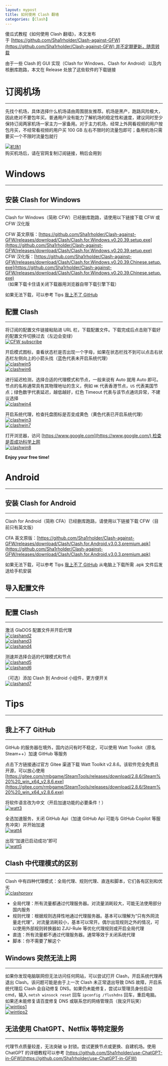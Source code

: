 ```yaml
---
layout: mypost
title: 如何使用 Clash 翻墙
categories: [Clash]
---
```

傻瓜式教程《如何使用 Clash 翻墙》，本文发布于 [https://github.com/Sha1rholder/Clash-against-GFW](https://github.com/Sha1rholder/Clash-against-GFW) 并不定期更新，随意转载

由于一些 Clash 的 GUI 实现（Clash for Windows、Clash for Android）以及内核删库跑路，本文在 Release 处放了这些软件的下载链接

# 订阅机场
---

先找个机场，具体选择什么机场请由周围朋友推荐。机场是黑产，跑路风险极大，因此绝对不要包年买。普通用户没有能力了解机场的稳定性和速度，建议同时至少保持订阅两家机场一家主力一家备用。对于主力机场，经常上外网看视频的用户按包月买，不经常看视频的用户买 100 GB 左右不限时的流量包即可；备用机场只需要买一个不限时流量包就行

[![机场1](https://github.com/Sha1rholder/Clash-against-GFW/raw/main/resources/%E6%9C%BA%E5%9C%BA1.png)](https://github.com/Sha1rholder/Clash-against-GFW/blob/main/resources/%E6%9C%BA%E5%9C%BA1.png)  
购买机场后，请在官网复制订阅链接，稍后会用到

# Windows
---

## 安装 Clash for Windows
---

Clash for Windows（简称 CFW）已经删库跑路，请使用以下链接下载 CFW 或 CFW 汉化版

CFW 英文原版：[https://github.com/Sha1rholder/Clash-against-GFW/releases/download/Clash/Clash.for.Windows.v0.20.39.setup.exe](https://github.com/Sha1rholder/Clash-against-GFW/releases/download/Clash/Clash.for.Windows.v0.20.39.setup.exe)  
CFW 汉化版：[https://github.com/Sha1rholder/Clash-against-GFW/releases/download/Clash/Clash.for.Windows.v0.20.39.Chinese.setup.exe](https://github.com/Sha1rholder/Clash-against-GFW/releases/download/Clash/Clash.for.Windows.v0.20.39.Chinese.setup.exe)  
（如果下载卡住请关闭下载器用浏览器自带下载引擎下载）

如果无法下载，可以参考 Tips [我上不了 GitHub](https://github.com/Sha1rholder/Clash-against-GFW#%E6%88%91%E4%B8%8A%E4%B8%8D%E4%BA%86-github)

## 配置 Clash
---

将订阅的配置文件链接粘贴进 URL 栏，下载配置文件。下载完成后点击刚下载好的配置文件切换过去（左边会变绿）  
[![CFW subscribe](https://github.com/Sha1rholder/Clash-against-GFW/raw/main/resources/cfwsub.png)](https://github.com/Sha1rholder/Clash-against-GFW/blob/main/resources/cfwsub.png)

开启模式图标，查看状态栏是否出现一个字母，如果在状态栏找不到可以点击右状态栏左侧向上的小箭头找（蓝色代表未开启系统代理）  
[![clashwin5](https://github.com/Sha1rholder/Clash-against-GFW/raw/main/resources/clashwin5.png)](https://github.com/Sha1rholder/Clash-against-GFW/blob/main/resources/clashwin5.png)  
[![clashwin6](https://github.com/Sha1rholder/Clash-against-GFW/raw/main/resources/clashwin6.png)](https://github.com/Sha1rholder/Clash-against-GFW/blob/main/resources/clashwin6.png)

进行延迟检测，选择合适的代理模式和节点，一般来说有 Auto 就用 Auto 即可。节点的名称通常具有其物理地址的含义，例如 `HK` 代表香港节点，`US` 代表美国节点；绿色数字代表延迟，越低越好，红色 Timeout 代表与该节点通讯异常，不建议选择  
[![clashwin4](https://github.com/Sha1rholder/Clash-against-GFW/raw/main/resources/clashwin4.png)](https://github.com/Sha1rholder/Clash-against-GFW/blob/main/resources/clashwin4.png)

开启系统代理，检查托盘图标是否变成黄色（黄色代表已开启系统代理）  
[![clashwin3](https://github.com/Sha1rholder/Clash-against-GFW/raw/main/resources/clashwin3.png)](https://github.com/Sha1rholder/Clash-against-GFW/blob/main/resources/clashwin3.png)  
[![clashwin7](https://github.com/Sha1rholder/Clash-against-GFW/raw/main/resources/clashwin7.png)](https://github.com/Sha1rholder/Clash-against-GFW/blob/main/resources/clashwin7.png)

打开浏览器，访问 [https://www.google.com](https://www.google.com/) 检查是否成功科学上网  
[![clashwin8](https://github.com/Sha1rholder/Clash-against-GFW/raw/main/resources/clashwin8.png)](https://github.com/Sha1rholder/Clash-against-GFW/blob/main/resources/clashwin8.png)

**Enjoy your free time!**

# Android
---

## 安装 Clash for Android
---

Clash for Android（简称 CFA）已经删库跑路，请使用以下链接下载 CFW（目前只有英文版）

CFA 英文原版：[https://github.com/Sha1rholder/Clash-against-GFW/releases/download/Clash/Clash.for.Android.v3.0.3.premium.apk](https://github.com/Sha1rholder/Clash-against-GFW/releases/download/Clash/Clash.for.Android.v3.0.3.premium.apk)

如果无法下载，可以参考 Tips [我上不了 GitHub](https://github.com/Sha1rholder/Clash-against-GFW#%E6%88%91%E4%B8%8A%E4%B8%8D%E4%BA%86-github) 从电脑上下载所需 .apk 文件后发送给手机安装

## 导入配置文件
---
## 配置 Clash
---

激活 GlaDOS 配置文件并开启代理  
[![clashand2](https://github.com/Sha1rholder/Clash-against-GFW/raw/main/resources/clashand2.jpg)](https://github.com/Sha1rholder/Clash-against-GFW/blob/main/resources/clashand2.jpg)  
[![clashand3](https://github.com/Sha1rholder/Clash-against-GFW/raw/main/resources/clashand3.jpg)](https://github.com/Sha1rholder/Clash-against-GFW/blob/main/resources/clashand3.jpg)  
[![clashand4](https://github.com/Sha1rholder/Clash-against-GFW/raw/main/resources/clashand4.jpg)](https://github.com/Sha1rholder/Clash-against-GFW/blob/main/resources/clashand4.jpg)

测速并选择合适的代理模式和节点  
[![clashand5](https://github.com/Sha1rholder/Clash-against-GFW/raw/main/resources/clashand5.jpg)](https://github.com/Sha1rholder/Clash-against-GFW/blob/main/resources/clashand5.jpg)  
[![clashand6](https://github.com/Sha1rholder/Clash-against-GFW/raw/main/resources/clashand6.jpg)](https://github.com/Sha1rholder/Clash-against-GFW/blob/main/resources/clashand6.jpg)

（可选）添加 Clash 到 Android 小组件，更方便开关  
[![clashand7](https://github.com/Sha1rholder/Clash-against-GFW/raw/main/resources/clashand7.jpg)](https://github.com/Sha1rholder/Clash-against-GFW/blob/main/resources/clashand7.jpg)

# Tips
---

## 我上不了 GitHub
---

GitHub 的服务器在境外，国内访问有时不稳定，可以使用 Watt Toolkit（原名 Steam++）加速 GitHub 等服务

点击下方链接通过官方 Gitee 渠道下载 Watt Toolkit v2.8.6。该软件完全免费且开源，可以放心使用  
[https://gitee.com/rmbgame/SteamTools/releases/download/2.8.6/Steam%20%20_win_x64_v2.8.6.exe](https://gitee.com/rmbgame/SteamTools/releases/download/2.8.6/Steam%20%20_win_x64_v2.8.6.exe)

将软件语言改为中文（开启加速功能的必要条件！）  
[![watt3](https://github.com/Sha1rholder/Clash-against-GFW/raw/main/resources/watt3.png)](https://github.com/Sha1rholder/Clash-against-GFW/blob/main/resources/watt3.png)

全选加速服务，关闭 GitHub Api（加速 GitHub Api 可能与 GitHub Copilot 等服务冲突）并开始加速  
[![watt4](https://github.com/Sha1rholder/Clash-against-GFW/raw/main/resources/watt4.png)](https://github.com/Sha1rholder/Clash-against-GFW/blob/main/resources/watt4.png)

出现“加速已启动成功”即可  
[![watt5](https://github.com/Sha1rholder/Clash-against-GFW/raw/main/resources/watt5.png)](https://github.com/Sha1rholder/Clash-against-GFW/blob/main/resources/watt5.png)

## Clash 中代理模式的区别
---

Clash 中有四种代理模式：全局代理、规则代理、直连和脚本，它们各有区别和优劣  
[![clashproxy](https://github.com/Sha1rholder/Clash-against-GFW/raw/main/resources/clashproxy.png)](https://github.com/Sha1rholder/Clash-against-GFW/blob/main/resources/clashproxy.png)

- 全局代理：所有流量都通过代理服务器。对流量消耗较大，可能无法使用部分国内服务
- 规则代理：根据规则选择性地通过代理服务器。基本可以理解为“只有外网流量走代理”，对流量消耗较小，基本可以常开。偶尔出现规则之外的情况，可以使用外部规则转换器如 ZJU-Rule 等优化代理规则或开启全局代理
- 直连：所有流量都不通过代理服务器。通常等效于关闭系统代理
- 脚本：你不需要了解这个

## Windows 突然无法上网
---

如果你发现电脑联网但无法访问任何网站，可以尝试打开 Clash，开启系统代理再退出 Clash。该问题可能是由于上一次 Clash 未正常退出导致 DNS 故障，开启系统代理后 Clash 会自动修复 DNS。如果仍未能修复，尝试以管理员身份启动 cmd，输入 `netsh winsock reset` 回车 `ipconfig /flushdns` 回车，重启电脑。如果还未能修复请百度修复 DNS 或联系您的网络管理员（我没开玩笑）  
[![wintips1](https://github.com/Sha1rholder/Clash-against-GFW/raw/main/resources/wintips1.png)](https://github.com/Sha1rholder/Clash-against-GFW/blob/main/resources/wintips1.png)  
[![wintips2](https://github.com/Sha1rholder/Clash-against-GFW/raw/main/resources/wintips2.png)](https://github.com/Sha1rholder/Clash-against-GFW/blob/main/resources/wintips2.png)

## 无法使用 ChatGPT、Netflix 等特定服务
---

代理节点质量较差，无法突破 ip 封锁。尝试更换节点或更换、自建机场。使用 ChatGPT 的详细教程可以参考 [https://github.com/Sha1rholder/use-ChatGPT-in-GFW](https://github.com/Sha1rholder/use-ChatGPT-in-GFW)